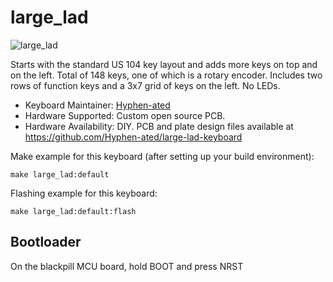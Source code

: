 # large_lad

![large_lad](https://i.imgur.com/CQWAD2X.jpg)

Starts with the standard US 104 key layout and adds more keys on top and on the left. Total of 148 keys, one of which is a rotary encoder. Includes two rows of function keys and a 3x7 grid of keys on the left. No LEDs.

* Keyboard Maintainer: [Hyphen-ated](https://github.com/Hyphen-ated)
* Hardware Supported: Custom open source PCB. 
* Hardware Availability: DIY. PCB and plate design files available at https://github.com/Hyphen-ated/large-lad-keyboard

Make example for this keyboard (after setting up your build environment):

    make large_lad:default

Flashing example for this keyboard:

    make large_lad:default:flash

## Bootloader

On the blackpill MCU board, hold BOOT and press NRST